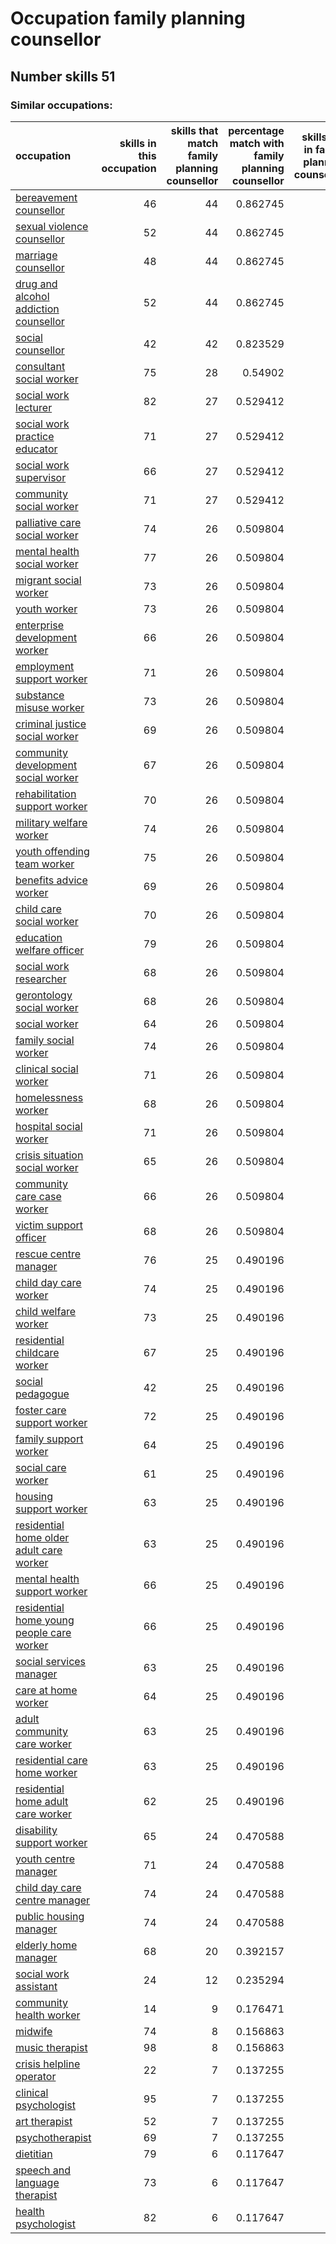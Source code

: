 # Occupation family planning counsellor
## Number skills 51
### Similar occupations:
| occupation                                                                                |   skills in this occupation |   skills that match family planning counsellor |   percentage match with family planning counsellor |   skills not in family planning counsellor |
|:------------------------------------------------------------------------------------------|----------------------------:|-----------------------------------------------:|---------------------------------------------------:|-------------------------------------------:|
| [bereavement counsellor](bereavement_counsellor.md)                                       |                          46 |                                             44 |                                           0.862745 |                                          2 |
| [sexual violence counsellor](sexual_violence_counsellor.md)                               |                          52 |                                             44 |                                           0.862745 |                                          8 |
| [marriage counsellor](marriage_counsellor.md)                                             |                          48 |                                             44 |                                           0.862745 |                                          4 |
| [drug and alcohol addiction counsellor](drug_and_alcohol_addiction_counsellor.md)         |                          52 |                                             44 |                                           0.862745 |                                          8 |
| [social counsellor](social_counsellor.md)                                                 |                          42 |                                             42 |                                           0.823529 |                                          0 |
| [consultant social worker](consultant_social_worker.md)                                   |                          75 |                                             28 |                                           0.54902  |                                         47 |
| [social work lecturer](social_work_lecturer.md)                                           |                          82 |                                             27 |                                           0.529412 |                                         55 |
| [social work practice educator](social_work_practice_educator.md)                         |                          71 |                                             27 |                                           0.529412 |                                         44 |
| [social work supervisor](social_work_supervisor.md)                                       |                          66 |                                             27 |                                           0.529412 |                                         39 |
| [community social worker](community_social_worker.md)                                     |                          71 |                                             27 |                                           0.529412 |                                         44 |
| [palliative care social worker](palliative_care_social_worker.md)                         |                          74 |                                             26 |                                           0.509804 |                                         48 |
| [mental health social worker](mental_health_social_worker.md)                             |                          77 |                                             26 |                                           0.509804 |                                         51 |
| [migrant social worker](migrant_social_worker.md)                                         |                          73 |                                             26 |                                           0.509804 |                                         47 |
| [youth worker](youth_worker.md)                                                           |                          73 |                                             26 |                                           0.509804 |                                         47 |
| [enterprise development worker](enterprise_development_worker.md)                         |                          66 |                                             26 |                                           0.509804 |                                         40 |
| [employment support worker](employment_support_worker.md)                                 |                          71 |                                             26 |                                           0.509804 |                                         45 |
| [substance misuse worker](substance_misuse_worker.md)                                     |                          73 |                                             26 |                                           0.509804 |                                         47 |
| [criminal justice social worker](criminal_justice_social_worker.md)                       |                          69 |                                             26 |                                           0.509804 |                                         43 |
| [community development social worker](community_development_social_worker.md)             |                          67 |                                             26 |                                           0.509804 |                                         41 |
| [rehabilitation support worker](rehabilitation_support_worker.md)                         |                          70 |                                             26 |                                           0.509804 |                                         44 |
| [military welfare worker](military_welfare_worker.md)                                     |                          74 |                                             26 |                                           0.509804 |                                         48 |
| [youth offending team worker](youth_offending_team_worker.md)                             |                          75 |                                             26 |                                           0.509804 |                                         49 |
| [benefits advice worker](benefits_advice_worker.md)                                       |                          69 |                                             26 |                                           0.509804 |                                         43 |
| [child care social worker](child_care_social_worker.md)                                   |                          70 |                                             26 |                                           0.509804 |                                         44 |
| [education welfare officer](education_welfare_officer.md)                                 |                          79 |                                             26 |                                           0.509804 |                                         53 |
| [social work researcher](social_work_researcher.md)                                       |                          68 |                                             26 |                                           0.509804 |                                         42 |
| [gerontology social worker](gerontology_social_worker.md)                                 |                          68 |                                             26 |                                           0.509804 |                                         42 |
| [social worker](social_worker.md)                                                         |                          64 |                                             26 |                                           0.509804 |                                         38 |
| [family social worker](family_social_worker.md)                                           |                          74 |                                             26 |                                           0.509804 |                                         48 |
| [clinical social worker](clinical_social_worker.md)                                       |                          71 |                                             26 |                                           0.509804 |                                         45 |
| [homelessness worker](homelessness_worker.md)                                             |                          68 |                                             26 |                                           0.509804 |                                         42 |
| [hospital social worker](hospital_social_worker.md)                                       |                          71 |                                             26 |                                           0.509804 |                                         45 |
| [crisis situation social worker](crisis_situation_social_worker.md)                       |                          65 |                                             26 |                                           0.509804 |                                         39 |
| [community care case worker](community_care_case_worker.md)                               |                          66 |                                             26 |                                           0.509804 |                                         40 |
| [victim support officer](victim_support_officer.md)                                       |                          68 |                                             26 |                                           0.509804 |                                         42 |
| [rescue centre manager](rescue_centre_manager.md)                                         |                          76 |                                             25 |                                           0.490196 |                                         51 |
| [child day care worker](child_day_care_worker.md)                                         |                          74 |                                             25 |                                           0.490196 |                                         49 |
| [child welfare worker](child_welfare_worker.md)                                           |                          73 |                                             25 |                                           0.490196 |                                         48 |
| [residential childcare worker](residential_childcare_worker.md)                           |                          67 |                                             25 |                                           0.490196 |                                         42 |
| [social pedagogue](social_pedagogue.md)                                                   |                          42 |                                             25 |                                           0.490196 |                                         17 |
| [foster care support worker](foster_care_support_worker.md)                               |                          72 |                                             25 |                                           0.490196 |                                         47 |
| [family support worker](family_support_worker.md)                                         |                          64 |                                             25 |                                           0.490196 |                                         39 |
| [social care worker](social_care_worker.md)                                               |                          61 |                                             25 |                                           0.490196 |                                         36 |
| [housing support worker](housing_support_worker.md)                                       |                          63 |                                             25 |                                           0.490196 |                                         38 |
| [residential home older adult care worker](residential_home_older_adult_care_worker.md)   |                          63 |                                             25 |                                           0.490196 |                                         38 |
| [mental health support worker](mental_health_support_worker.md)                           |                          66 |                                             25 |                                           0.490196 |                                         41 |
| [residential home young people care worker](residential_home_young_people_care_worker.md) |                          66 |                                             25 |                                           0.490196 |                                         41 |
| [social services manager](social_services_manager.md)                                     |                          63 |                                             25 |                                           0.490196 |                                         38 |
| [care at home worker](care_at_home_worker.md)                                             |                          64 |                                             25 |                                           0.490196 |                                         39 |
| [adult community care worker](adult_community_care_worker.md)                             |                          63 |                                             25 |                                           0.490196 |                                         38 |
| [residential care home worker](residential_care_home_worker.md)                           |                          63 |                                             25 |                                           0.490196 |                                         38 |
| [residential home adult care worker](residential_home_adult_care_worker.md)               |                          62 |                                             25 |                                           0.490196 |                                         37 |
| [disability support worker](disability_support_worker.md)                                 |                          65 |                                             24 |                                           0.470588 |                                         41 |
| [youth centre manager](youth_centre_manager.md)                                           |                          71 |                                             24 |                                           0.470588 |                                         47 |
| [child day care centre manager](child_day_care_centre_manager.md)                         |                          74 |                                             24 |                                           0.470588 |                                         50 |
| [public housing manager](public_housing_manager.md)                                       |                          74 |                                             24 |                                           0.470588 |                                         50 |
| [elderly home manager](elderly_home_manager.md)                                           |                          68 |                                             20 |                                           0.392157 |                                         48 |
| [social work assistant](social_work_assistant.md)                                         |                          24 |                                             12 |                                           0.235294 |                                         12 |
| [community health worker](community_health_worker.md)                                     |                          14 |                                              9 |                                           0.176471 |                                          5 |
| [midwife](midwife.md)                                                                     |                          74 |                                              8 |                                           0.156863 |                                         66 |
| [music therapist](music_therapist.md)                                                     |                          98 |                                              8 |                                           0.156863 |                                         90 |
| [crisis helpline operator](crisis_helpline_operator.md)                                   |                          22 |                                              7 |                                           0.137255 |                                         15 |
| [clinical psychologist](clinical_psychologist.md)                                         |                          95 |                                              7 |                                           0.137255 |                                         88 |
| [art therapist](art_therapist.md)                                                         |                          52 |                                              7 |                                           0.137255 |                                         45 |
| [psychotherapist](psychotherapist.md)                                                     |                          69 |                                              7 |                                           0.137255 |                                         62 |
| [dietitian](dietitian.md)                                                                 |                          79 |                                              6 |                                           0.117647 |                                         73 |
| [speech and language therapist](speech_and_language_therapist.md)                         |                          73 |                                              6 |                                           0.117647 |                                         67 |
| [health psychologist](health_psychologist.md)                                             |                          82 |                                              6 |                                           0.117647 |                                         76 |
